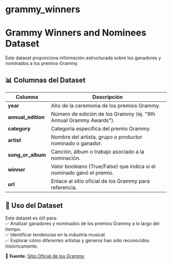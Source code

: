 # grammy_winners

# Grammy Winners and Nominees Dataset

Este dataset proporciona información estructurada sobre los ganadores y nominados a los premios Grammy.

## 📊 Columnas del Dataset

| Columna         | Descripción |
|----------------|------------|
| **year**        | Año de la ceremonia de los premios Grammy. |
| **annual_edition** | Número de edición de los Grammy (ej. "9th Annual Grammy Awards"). |
| **category**    | Categoría específica del premio Grammy. |
| **artist**      | Nombre del artista, grupo o productor nominado o ganador. |
| **song_or_album** | Canción, álbum o trabajo asociado a la nominación. |
| **winner**      | Valor booleano (True/False) que indica si el nominado ganó el premio. |
| **url**        | Enlace al sitio oficial de los Grammy para referencia. |

## 📌 Uso del Dataset

Este dataset es útil para:  
✅ Analizar ganadores y nominados de los premios Grammy a lo largo del tiempo.  
✅ Identificar tendencias en la industria musical.  
✅ Explorar cómo diferentes artistas y géneros han sido reconocidos históricamente.  

📍 **Fuente:** [Sitio Oficial de los Grammy](https://www.grammy.com/)
